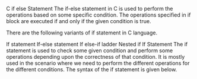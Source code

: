 C if else Statement
The if-else statement in C is used to perform the operations based on some specific condition. The operations specified in if block are executed if and only if the given condition is true.

There are the following variants of if statement in C language.

If statement
If-else statement
If else-if ladder
Nested if
If Statement
The if statement is used to check some given condition and perform some operations depending upon the correctness of that condition. It is mostly used in the scenario where we need to perform the different operations for the different conditions. The syntax of the if statement is given below.
